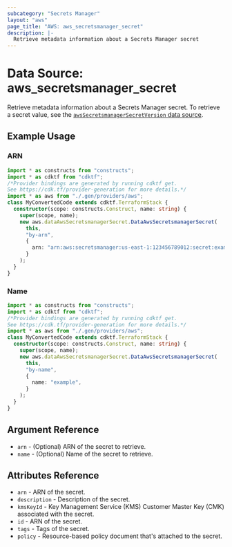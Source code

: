 ```yaml
---
subcategory: "Secrets Manager"
layout: "aws"
page_title: "AWS: aws_secretsmanager_secret"
description: |-
  Retrieve metadata information about a Secrets Manager secret
---
```


# Data Source: aws_secretsmanager_secret

Retrieve metadata information about a Secrets Manager secret. To retrieve a secret value, see the [`awsSecretsmanagerSecretVersion` data source](/docs/providers/aws/d/secretsmanager_secret_version.html).

## Example Usage

### ARN

```typescript
import * as constructs from "constructs";
import * as cdktf from "cdktf";
/*Provider bindings are generated by running cdktf get.
See https://cdk.tf/provider-generation for more details.*/
import * as aws from "./.gen/providers/aws";
class MyConvertedCode extends cdktf.TerraformStack {
  constructor(scope: constructs.Construct, name: string) {
    super(scope, name);
    new aws.dataAwsSecretsmanagerSecret.DataAwsSecretsmanagerSecret(
      this,
      "by-arn",
      {
        arn: "arn:aws:secretsmanager:us-east-1:123456789012:secret:example-123456",
      }
    );
  }
}

```

### Name

```typescript
import * as constructs from "constructs";
import * as cdktf from "cdktf";
/*Provider bindings are generated by running cdktf get.
See https://cdk.tf/provider-generation for more details.*/
import * as aws from "./.gen/providers/aws";
class MyConvertedCode extends cdktf.TerraformStack {
  constructor(scope: constructs.Construct, name: string) {
    super(scope, name);
    new aws.dataAwsSecretsmanagerSecret.DataAwsSecretsmanagerSecret(
      this,
      "by-name",
      {
        name: "example",
      }
    );
  }
}

```

## Argument Reference

* `arn` - (Optional) ARN of the secret to retrieve.
* `name` - (Optional) Name of the secret to retrieve.

## Attributes Reference

* `arn` - ARN of the secret.
* `description` - Description of the secret.
* `kmsKeyId` - Key Management Service (KMS) Customer Master Key (CMK) associated with the secret.
* `id` - ARN of the secret.
* `tags` - Tags of the secret.
* `policy` - Resource-based policy document that's attached to the secret.

<!-- cache-key: cdktf-0.17.0-pre.15 input-d9be98ca44ccf5a79f2674de3dece31a1563c83d9f4c642802d5be36529f85f2 -->